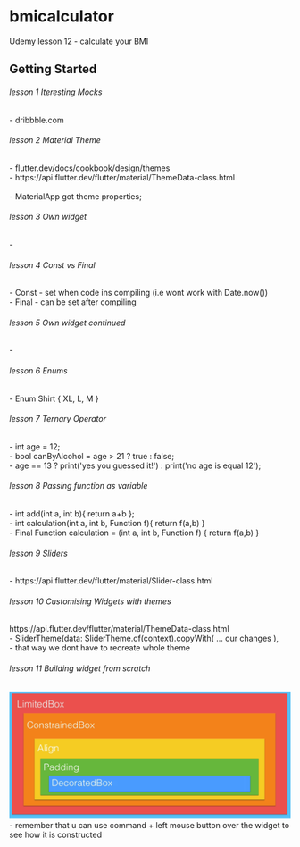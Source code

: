  # bmicalculator

Udemy lesson 12 - calculate your BMI

## Getting Started
<h6>lesson 1 Iteresting Mocks</h6>
- dribbble.com
<h6>lesson 2 Material Theme</h6>
- flutter.dev/docs/cookbook/design/themes
<br> - https://api.flutter.dev/flutter/material/ThemeData-class.html
<br><br> - MaterialApp got theme properties;
<h6>lesson 3 Own widget</h6>
-
<h6>lesson 4 Const vs Final</h6>
- Const - set when code ins compiling (i.e wont work with Date.now())
<br /> - Final - can be set after compiling
<h6>lesson 5 Own widget continued</h6>
-
<h6>lesson 6 Enums</h6>
-  Enum Shirt { XL, L, M }
<h6>lesson 7 Ternary Operator</h6>
- int age = 12;
<br />- bool canByAlcohol = age > 21 ? true : false;
<br />- age == 13 ? print('yes you guessed it!') : print('no age is equal 12');
<h6>lesson 8 Passing function as variable</h6>
- int add(int a, int b){ return a+b };
<br />- int calculation(int a, int b, Function f){ return f(a,b) }
<br />- Final Function calculation =  (int a, int b, Function f) { return f(a,b) }
<h6>lesson 9 Sliders</h6>
- https://api.flutter.dev/flutter/material/Slider-class.html
<h6>lesson 10 Customising Widgets with themes</h6>
https://api.flutter.dev/flutter/material/ThemeData-class.html
<br />- SliderTheme(data: SliderTheme.of(context).copyWith( ... our changes ),
<br />- that way we dont have to recreate whole theme
<h6>lesson 11 Building widget from scratch</h6>
<img src="readme/lesson11.png"> <br />
- remember that u can use command + left mouse button over the widget to see how it is constructed